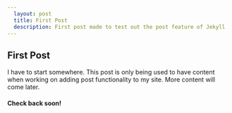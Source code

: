 ```yaml
---
  layout: post
  title: First Post
  description: First post made to test out the post feature of Jekyll
---
```


## First Post

I have to start somewhere. This post is only being used to have content when working on adding post functionality to my site. More content will come later.

#### Check back soon!
